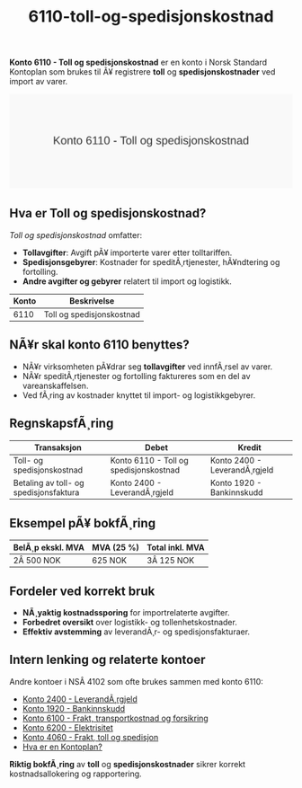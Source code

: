 ﻿---
title: "6110-toll-og-spedisjonskostnad"
meta_title: "6110-toll-og-spedisjonskostnad"
meta_description: '**Konto 6110 - Toll og spedisjonskostnad** er en konto i Norsk Standard Kontoplan som brukes til Ã¥ registrere **toll** og **spedisjonskostnader** ved import av...'
slug: 6110-toll-og-spedisjonskostnad
type: blog
layout: pages/single
---

**Konto 6110 - Toll og spedisjonskostnad** er en konto i Norsk Standard Kontoplan som brukes til Ã¥ registrere **toll** og **spedisjonskostnader** ved import av varer.

![Illustrasjon av konto 6110 Toll og spedisjonskostnad](6110-toll-og-spedisjonskostnad-image.svg)

## Hva er Toll og spedisjonskostnad?

*Toll og spedisjonskostnad* omfatter:

* **Tollavgifter**: Avgift pÃ¥ importerte varer etter tolltariffen.
* **Spedisjonsgebyrer**: Kostnader for speditÃ¸rtjenester, hÃ¥ndtering og fortolling.
* **Andre avgifter og gebyrer** relatert til import og logistikk.

| Konto | Beskrivelse               |
|-------|---------------------------|
| 6110  | Toll og spedisjonskostnad |

## NÃ¥r skal konto 6110 benyttes?

* NÃ¥r virksomheten pÃ¥drar seg **tollavgifter** ved innfÃ¸rsel av varer.
* NÃ¥r speditÃ¸rtjenester og fortolling faktureres som en del av vareanskaffelsen.
* Ved fÃ¸ring av kostnader knyttet til import- og logistikkgebyrer.

## RegnskapsfÃ¸ring

| Transaksjon                            | Debet                                          | Kredit                       |
|----------------------------------------|------------------------------------------------|------------------------------|
| Toll- og spedisjonskostnad             | Konto 6110 - Toll og spedisjonskostnad         | Konto 2400 - LeverandÃ¸rgjeld |
| Betaling av toll- og spedisjonsfaktura | Konto 2400 - LeverandÃ¸rgjeld                   | Konto 1920 - Bankinnskudd    |

## Eksempel pÃ¥ bokfÃ¸ring

| BelÃ¸p ekskl. MVA | MVA (25 %) | Total inkl. MVA |
|------------------|------------|-----------------|
| 2Â 500 NOK        | 625 NOK    | 3Â 125 NOK       |

## Fordeler ved korrekt bruk

* **NÃ¸yaktig kostnadssporing** for importrelaterte avgifter.
* **Forbedret oversikt** over logistikk- og tollenhetskostnader.
* **Effektiv avstemming** av leverandÃ¸r- og spedisjonsfakturaer.

## Intern lenking og relaterte kontoer

Andre kontoer i NSÂ 4102 som ofte brukes sammen med konto 6110:

* [Konto 2400 - LeverandÃ¸rgjeld](/blogs/kontoplan/2400-leverandorgjeld "Konto 2400 - LeverandÃ¸rgjeld")
* [Konto 1920 - Bankinnskudd](/blogs/kontoplan/1920-bankinnskudd "Konto 1920 - Bankinnskudd")
* [Konto 6100 - Frakt, transportkostnad og forsikring](/blogs/kontoplan/6100-frakt-transportkostnad-og-forsikring "Konto 6100 - Frakt, transportkostnad og forsikring")
* [Konto 6200 - Elektrisitet](/blogs/kontoplan/6200-elektrisitet "Konto 6200 - Elektrisitet")
* [Konto 4060 - Frakt, toll og spedisjon](/blogs/kontoplan/4060-frakt-toll-og-spedisjon "Konto 4060 - Frakt, toll og spedisjon")
* [Hva er en Kontoplan?](/blogs/regnskap/hva-er-kontoplan "Hva er en Kontoplan? Komplett Guide til Kontoplaner i Norsk Regnskap")

**Riktig bokfÃ¸ring** av **toll** og **spedisjonskostnader** sikrer korrekt kostnadsallokering og rapportering.
